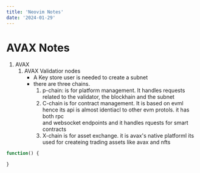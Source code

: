```yaml
---
title: 'Neovim Notes'
date: '2024-01-29'
---
```



# AVAX Notes


1. AVAX
    1. AVAX Validatior nodes 
       * A Key store user is needed to create a subnet
       * there are three chains. 
         1. p-chain: is for platform management. It handles requests related to
            the validator, the blockhain and the subnet
         2. C-chain is for contract management. It is based on evml hence its
            api is almost identiacl to other evm protols. it has both rpc  
            and websocket endpoints and it handles rquests for smart contracts
         3. X-chain is for asset exchange. it is avax's native platforml its
         used for createing trading assets like avax and nfts

```javascript 
function() {

}
```
